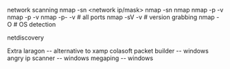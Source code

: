 network scanning
nmap -sn <network ip/mask>
nmap -sn <ip>
nmap
nmap -p <list of comma seperated ports> <ip> -v
nmap -p <port range> <ip> -v
nmap -p- <ip> -v          # all ports 
nmap -sV <ip> -v          # version grabbing 
nmap -O <ip>              # OS detection


netdiscovery



Extra
laragon -- alternative to xamp
colasoft packet builder         -- windows
angry ip scanner                -- windows
megaping                        -- windows
